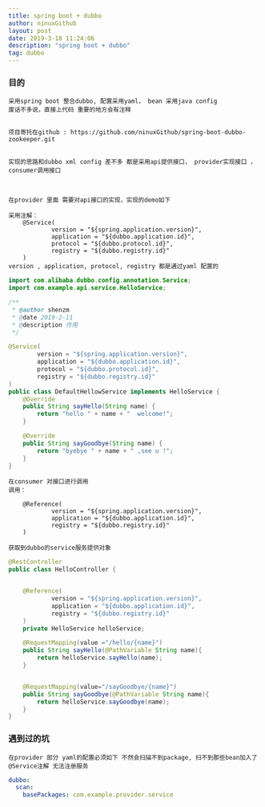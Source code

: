 ```yaml
---
title: spring boot + dubbo
author: ninuxGithub
layout: post
date: 2019-3-18 11:24:06
description: "spring boot + dubbo"
tag: dubbo
---
```



### 目的
    采用spring boot 整合dubbo, 配置采用yaml， bean 采用java config 
    废话不多说，直接上代码 重要的地方会有注释
    
    
    项目寄托在github : https://github.com/ninuxGithub/spring-boot-dubbo-zookeeper.git
    
    
    实现的思路和dubbo xml config 差不多 都是采用api提供接口， provider实现接口 ， consumer调用接口
    
    
    
    在provider 里面 需要对api接口的实现，实现的demo如下
    
    采用注解：
        @Service(
                version = "${spring.application.version}",
                application = "${dubbo.application.id}",
                protocol = "${dubbo.protocol.id}",
                registry = "${dubbo.registry.id}"
        )
    version , application, protocol, registry 都是通过yaml 配置的
    

```java
import com.alibaba.dubbo.config.annotation.Service;
import com.example.api.service.HelloService;

/**
 * @author shenzm
 * @date 2019-2-11
 * @description 作用
 */

@Service(
        version = "${spring.application.version}",
        application = "${dubbo.application.id}",
        protocol = "${dubbo.protocol.id}",
        registry = "${dubbo.registry.id}"
)
public class DefaultHellowService implements HelloService {
    @Override
    public String sayHello(String name) {
        return "hello " + name + "  welcome!";
    }

    @Override
    public String sayGoodbye(String name) {
        return "byebye " + name + " ,see u !";
    }
}
```


    在consumer 对接口进行调用
    调用：
        
        @Reference(
                version = "${spring.application.version}",
                application = "${dubbo.application.id}",
                registry = "${dubbo.registry.id}"
        )
     
    获取到dubbo的service服务提供对象
    
        
    
```java
@RestController
public class HelloController {


    @Reference(
            version = "${spring.application.version}",
            application = "${dubbo.application.id}",
            registry = "${dubbo.registry.id}"
    )
    private HelloService helloService;

    @RequestMapping(value ="/hello/{name}")
    public String sayHello(@PathVariable String name){
        return helloService.sayHello(name);
    }


    @RequestMapping(value="/sayGoodbye/{name}")
    public String sayGoodbye(@PathVariable String name){
        return helloService.sayGoodbye(name);
    }
}
```



### 遇到过的坑
    在provider 部分 yaml的配置必须如下 不然会扫描不到package, 扫不到那些bean加入了@Service注解 无法注册服务

```yaml
dubbo:
  scan:
    basePackages: com.example.provider.service
```